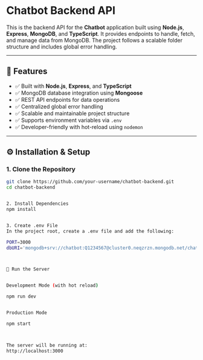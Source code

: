 
# Chatbot Backend API

This is the backend API for the **Chatbot** application built using **Node.js**, **Express**, **MongoDB**, and **TypeScript**. It provides endpoints to handle, fetch, and manage data from MongoDB. The project follows a scalable folder structure and includes global error handling.

---

## 🚀 Features

- ✅ Built with **Node.js**, **Express**, and **TypeScript**
- ✅ MongoDB database integration using **Mongoose**
- ✅ REST API endpoints for data operations
- ✅ Centralized global error handling
- ✅ Scalable and maintainable project structure
- ✅ Supports environment variables via `.env`
- ✅ Developer-friendly with hot-reload using `nodemon`

---




## ⚙️ Installation & Setup

### 1. Clone the Repository

```bash
git clone https://github.com/your-username/chatbot-backend.git
cd chatbot-backend


2. Install Dependencies
npm install


3. Create .env File
In the project root, create a .env file and add the following:

PORT=3000
dbURI='mongodb+srv://chatbot:Q1234567@cluster0.neqzrzn.mongodb.net/chatbot'



🚀 Run the Server


Development Mode (with hot reload)

npm run dev


Production Mode

npm start



The server will be running at:
http://localhost:3000






